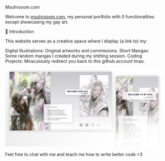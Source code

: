 Msuhrooom.com

Welcome to [msuhrooom.com](https://msuhrooom.com), my personal portfolio with 0 functionalities except showcasing my gay art.

🌟 Introduction

This website serves as a creative space where I display (a link to) my:

Digital Illustrations: Original artworks and commissions.
Short Mangas: Some random mangas I created during my shitting session.
Coding Projects: Miraculously redirect you back to this github account lmao.

![Website Screenshot](src/assets/preview.png)

Feel free to chat with me and teach me how to write better code <3
